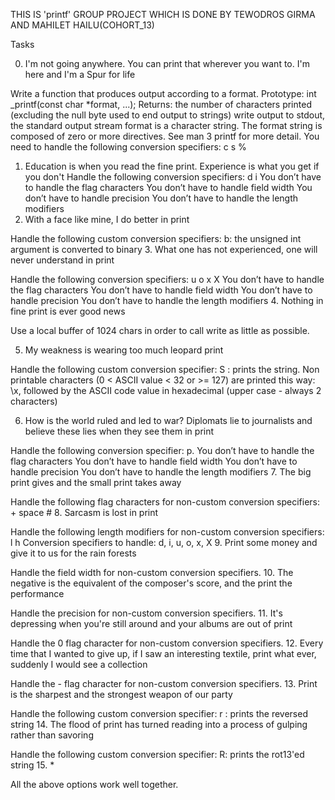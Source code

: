 THIS IS 'printf' GROUP PROJECT WHICH IS DONE BY TEWODROS GIRMA AND MAHILET HAILU(COHORT_13)

Tasks

0. I'm not going anywhere. You can print that wherever you want to. I'm here and I'm a Spur for life

Write a function that produces output according to a format.
	Prototype: int _printf(const char *format, ...);
	Returns: the number of characters printed (excluding the null byte used to end output to strings)
	write output to stdout, the standard output stream
	format is a character string. The format string is composed of zero or more directives. 
	See man 3 printf for more detail. You need to handle the following conversion specifiers:
	c
	s
	%
1. Education is when you read the fine print. Experience is what you get if you don't
Handle the following conversion specifiers:
	d
	i
	You don’t have to handle the flag characters
	You don’t have to handle field width
	You don’t have to handle precision
	You don’t have to handle the length modifiers
2. With a face like mine, I do better in print

Handle the following custom conversion specifiers:
b: the unsigned int argument is converted to binary
3. What one has not experienced, one will never understand in print

Handle the following conversion specifiers:
	u
	o
	x
	X
	You don’t have to handle the flag characters
	You don’t have to handle field width
	You don’t have to handle precision
	You don’t have to handle the length modifiers
4. Nothing in fine print is ever good news

Use a local buffer of 1024 chars in order to call write as little as possible.

5. My weakness is wearing too much leopard print

Handle the following custom conversion specifier:
	S : prints the string.
	Non printable characters (0 < ASCII value < 32 or >= 127) are printed this way: \x, followed by the ASCII code value in hexadecimal (upper case - always 2 characters)

6. How is the world ruled and led to war? Diplomats lie to journalists and believe these lies when they see them in print

Handle the following conversion specifier: p.
	You don’t have to handle the flag characters
	You don’t have to handle field width
	You don’t have to handle precision
	You don’t have to handle the length modifiers
7. The big print gives and the small print takes away

Handle the following flag characters for non-custom conversion specifiers:
	+
	space
	#
8. Sarcasm is lost in print

Handle the following length modifiers for non-custom conversion specifiers:
	l
	h
	Conversion specifiers to handle: d, i, u, o, x, X
9. Print some money and give it to us for the rain forests

Handle the field width for non-custom conversion specifiers.
10. The negative is the equivalent of the composer's score, and the print the performance

Handle the precision for non-custom conversion specifiers.
11. It's depressing when you're still around and your albums are out of print

Handle the 0 flag character for non-custom conversion specifiers.
12. Every time that I wanted to give up, if I saw an interesting textile, print what ever, suddenly I would see a collection

Handle the - flag character for non-custom conversion specifiers.
13. Print is the sharpest and the strongest weapon of our party

Handle the following custom conversion specifier:
	r : prints the reversed string
14. The flood of print has turned reading into a process of gulping rather than savoring

Handle the following custom conversion specifier:
	R: prints the rot13'ed string
15. *

All the above options work well together.


